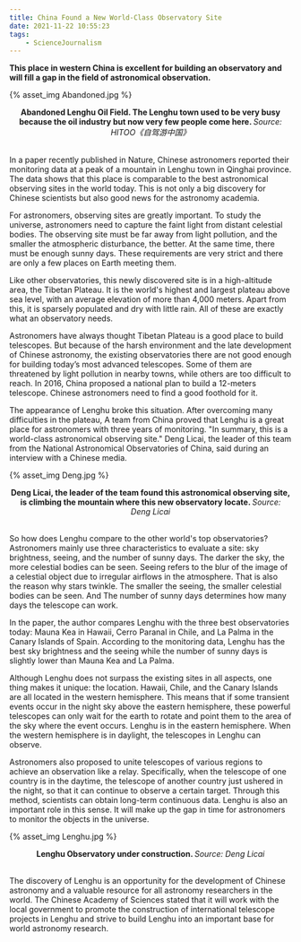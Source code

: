 ```yaml
---
title: China Found a New World-Class Observatory Site
date: 2021-11-22 10:55:23
tags:
    - ScienceJournalism
---
```

**This place in western China is excellent for building an observatory and will fill a gap in the field of astronomical observation.** <!-- more -->

{% asset_img Abandoned.jpg %}

<center><b>Abandoned Lenghu Oil Field. The Lenghu town used to be very busy because the oil industry but now very few people come here. </b> <i>Source: HITOO《自驾游中国》</i></center><br/>

In a paper recently published in Nature, Chinese astronomers reported their monitoring data at a peak of a mountain in Lenghu town in Qinghai province. The data shows that this place is comparable to the best astronomical observing sites in the world today. This is not only a big discovery for Chinese scientists but also good news for the astronomy academia.

For astronomers, observing sites are greatly important. To study the universe, astronomers need to capture the faint light from distant celestial bodies. The observing site must be far away from light pollution, and the smaller the atmospheric disturbance, the better. At the same time, there must be enough sunny days. These requirements are very strict and there are only a few places on Earth meeting them.

Like other observatories, this newly discovered site is in a high-altitude area, the Tibetan Plateau. It is the world's highest and largest plateau above sea level, with an average elevation of more than 4,000 meters. Apart from this, it is sparsely populated and dry with little rain. All of these are exactly what an observatory needs.

Astronomers have always thought Tibetan Plateau is a good place to build telescopes. But because of the harsh environment and the late development of Chinese astronomy, the existing observatories there are not good enough for building today’s most advanced telescopes. Some of them are threatened by light pollution in nearby towns, while others are too difficult to reach. In 2016, China proposed a national plan to build a 12-meters telescope. Chinese astronomers need to find a good foothold for it.

The appearance of Lenghu broke this situation. After overcoming many difficulties in the plateau, A team from China proved that Lenghu is a great place for astronomers with three years of monitoring. "In summary, this is a world-class astronomical observing site." Deng Licai, the leader of this team from the National Astronomical Observatories of China, said during an interview with a Chinese media.

{% asset_img Deng.jpg %}

<center><b>Deng Licai, the leader of the team found this astronomical observing site, is climbing the mountain where this new observatory locate. </b> <i>Source: Deng Licai</i></center><br/>

So how does Lenghu compare to the other world's top observatories? Astronomers mainly use three characteristics to evaluate a site: sky brightness, seeing, and the number of sunny days. The darker the sky, the more celestial bodies can be seen. Seeing refers to the blur of the image of a celestial object due to irregular airflows in the atmosphere. That is also the reason why stars twinkle. The smaller the seeing, the smaller celestial bodies can be seen. And The number of sunny days determines how many days the telescope can work.

In the paper, the author compares Lenghu with the three best observatories today: Mauna Kea in Hawaii, Cerro Paranal in Chile, and La Palma in the Canary Islands of Spain. According to the monitoring data, Lenghu has the best sky brightness and the seeing while the number of sunny days is slightly lower than Mauna Kea and La Palma.

Although Lenghu does not surpass the existing sites in all aspects, one thing makes it unique: the location. Hawaii, Chile, and the Canary Islands are all located in the western hemisphere. This means that if some transient events occur in the night sky above the eastern hemisphere, these powerful telescopes can only wait for the earth to rotate and point them to the area of the sky where the event occurs. Lenghu is in the eastern hemisphere. When the western hemisphere is in daylight, the telescopes in Lenghu can observe.

Astronomers also proposed to unite telescopes of various regions to achieve an observation like a relay. Specifically, when the telescope of one country is in the daytime, the telescope of another country just ushered in the night, so that it can continue to observe a certain target. Through this method, scientists can obtain long-term continuous data. Lenghu is also an important role in this sense. It will make up the gap in time for astronomers to monitor the objects in the universe.

{% asset_img Lenghu.jpg %}

<center><b>Lenghu Observatory under construction. </b> <i>Source: Deng Licai</i></center><br/>

The discovery of Lenghu is an opportunity for the development of Chinese astronomy and a valuable resource for all astronomy researchers in the world. The Chinese Academy of Sciences stated that it will work with the local government to promote the construction of international telescope projects in Lenghu and strive to build Lenghu into an important base for world astronomy research.
